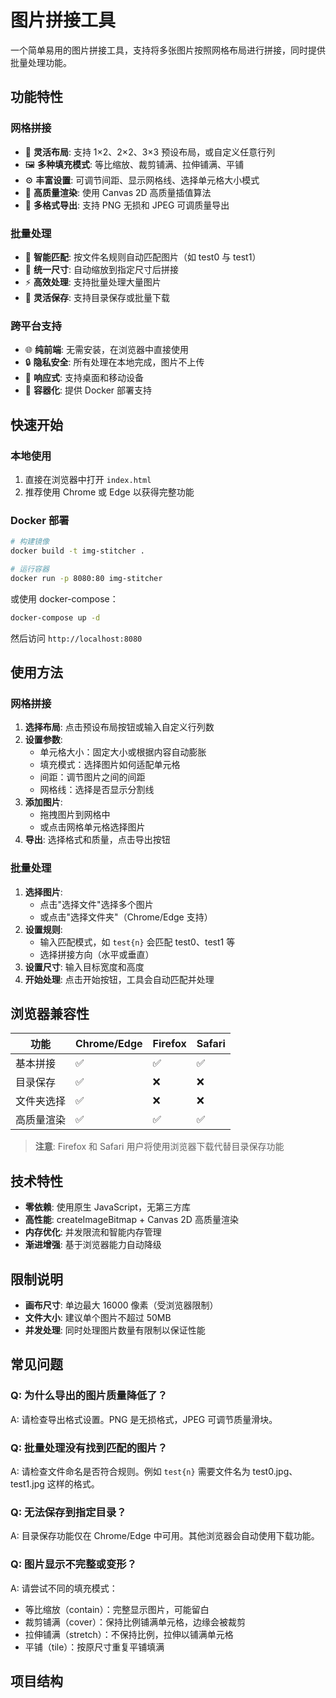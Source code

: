 # 图片拼接工具

一个简单易用的图片拼接工具，支持将多张图片按照网格布局进行拼接，同时提供批量处理功能。

## 功能特性

### 网格拼接
- 🎯 **灵活布局**: 支持 1×2、2×2、3×3 预设布局，或自定义任意行列
- 🖼️ **多种填充模式**: 等比缩放、裁剪铺满、拉伸铺满、平铺
- ⚙️ **丰富设置**: 可调节间距、显示网格线、选择单元格大小模式
- 🎨 **高质量渲染**: 使用 Canvas 2D 高质量插值算法
- 💾 **多格式导出**: 支持 PNG 无损和 JPEG 可调质量导出

### 批量处理
- 🔄 **智能匹配**: 按文件名规则自动匹配图片（如 test0 与 test1）
- 📏 **统一尺寸**: 自动缩放到指定尺寸后拼接
- ⚡ **高效处理**: 支持批量处理大量图片
- 📁 **灵活保存**: 支持目录保存或批量下载

### 跨平台支持
- 🌐 **纯前端**: 无需安装，在浏览器中直接使用
- 🔒 **隐私安全**: 所有处理在本地完成，图片不上传
- 📱 **响应式**: 支持桌面和移动设备
- 🐳 **容器化**: 提供 Docker 部署支持

## 快速开始

### 本地使用
1. 直接在浏览器中打开 `index.html`
2. 推荐使用 Chrome 或 Edge 以获得完整功能

### Docker 部署
```bash
# 构建镜像
docker build -t img-stitcher .

# 运行容器
docker run -p 8080:80 img-stitcher
```

或使用 docker-compose：
```bash
docker-compose up -d
```

然后访问 `http://localhost:8080`

## 使用方法

### 网格拼接
1. **选择布局**: 点击预设布局按钮或输入自定义行列数
2. **设置参数**: 
   - 单元格大小：固定大小或根据内容自动膨胀
   - 填充模式：选择图片如何适配单元格
   - 间距：调节图片之间的间距
   - 网格线：选择是否显示分割线
3. **添加图片**: 
   - 拖拽图片到网格中
   - 或点击网格单元格选择图片
4. **导出**: 选择格式和质量，点击导出按钮

### 批量处理
1. **选择图片**: 
   - 点击"选择文件"选择多个图片
   - 或点击"选择文件夹"（Chrome/Edge 支持）
2. **设置规则**: 
   - 输入匹配模式，如 `test{n}` 会匹配 test0、test1 等
   - 选择拼接方向（水平或垂直）
3. **设置尺寸**: 输入目标宽度和高度
4. **开始处理**: 点击开始按钮，工具会自动匹配并处理

## 浏览器兼容性

| 功能 | Chrome/Edge | Firefox | Safari |
|------|-------------|---------|--------|
| 基本拼接 | ✅ | ✅ | ✅ |
| 目录保存 | ✅ | ❌ | ❌ |
| 文件夹选择 | ✅ | ❌ | ❌ |
| 高质量渲染 | ✅ | ✅ | ✅ |

> **注意**: Firefox 和 Safari 用户将使用浏览器下载代替目录保存功能

## 技术特性

- **零依赖**: 使用原生 JavaScript，无第三方库
- **高性能**: createImageBitmap + Canvas 2D 高质量渲染
- **内存优化**: 并发限流和智能内存管理
- **渐进增强**: 基于浏览器能力自动降级

## 限制说明

- **画布尺寸**: 单边最大 16000 像素（受浏览器限制）
- **文件大小**: 建议单个图片不超过 50MB
- **并发处理**: 同时处理图片数量有限制以保证性能

## 常见问题

### Q: 为什么导出的图片质量降低了？
A: 请检查导出格式设置。PNG 是无损格式，JPEG 可调节质量滑块。

### Q: 批量处理没有找到匹配的图片？
A: 请检查文件命名是否符合规则。例如 `test{n}` 需要文件名为 test0.jpg、test1.jpg 这样的格式。

### Q: 无法保存到指定目录？
A: 目录保存功能仅在 Chrome/Edge 中可用。其他浏览器会自动使用下载功能。

### Q: 图片显示不完整或变形？
A: 请尝试不同的填充模式：
- 等比缩放（contain）：完整显示图片，可能留白
- 裁剪铺满（cover）：保持比例铺满单元格，边缘会被裁剪
- 拉伸铺满（stretch）：不保持比例，拉伸以铺满单元格
- 平铺（tile）：按原尺寸重复平铺填满

## 项目结构
```